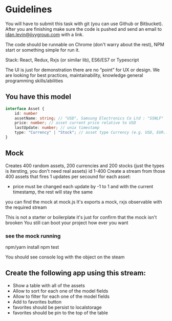 # Guidelines
You will have to submit this task with git (you can use Github or Bitbucket). 
After you are finishing make sure the code is pushed and send an email to idan.levin@jivygroup.com with a link.

The code should be runnable on Chrome (don't warry about the rest), NPM start or something simple for run it.

Stack: React, Redux, Rxjs (or similar  lib), ES6/ES7 or Typescript

The UI is just for demonstration there are no “point” for UX or design. 
We are looking for best practices, maintainability, knowledge general programming skills/abilities

## You have this model
```typescript
interface Asset {
	id: number
	assetName: string; // "USD", Samsung Electronics Co Ltd : "SSNLF"
	price: number; // asset current price relative to USD
	lastUpdate: number; // unix timestamp
	type: "Currency" | "Stock"; // asset type Currency (e.g. USD, EUR...) or Stock (Samsung, Google)
}
```

## Mock 

Creates 400 random assets, 200 currencies and 200 stocks (just the types is itersting, you don't need real assets) id 1-400
Create a stream from those 400 assets that fires 1 updates per secound for each asset:
* price must be changed each update by -1 to 1 and with the current timestamp, the rest will stay the same

you can find the mock at mock.js
It's exports a mock, rxjs observable with the required stream

This is not a starter or boilerplate it's just for confirm that the mock isn't brooken
You still can boot your project how ever you want

### see the mock running
npm/yarn install
npm test

You should see console log with the object on the steam


## Create the following app using this stream:

* Show a table with all of the assets
* Allow to sort for each one of the model fields
* Allow to filter for each one of the model fields
* Add to favorites button
* favorites should be persist  to localstorage
* favorites should be pin to the top of the table

